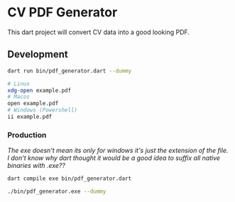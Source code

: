 # CV PDF Generator

This dart project will convert CV data into a good looking PDF.

## Development

```sh
dart run bin/pdf_generator.dart --dummy

# Linux
xdg-open example.pdf
# Macos
open example.pdf
# Windows (Powershell)
ii example.pdf
```

### Production

*The exe doesn't mean its only for windows it's just the extension of the file. I don't know why dart thought it would be a good idea to suffix all native binaries with .exe??*

```sh
dart compile exe bin/pdf_generator.dart

./bin/pdf_generator.exe --dummy
```
